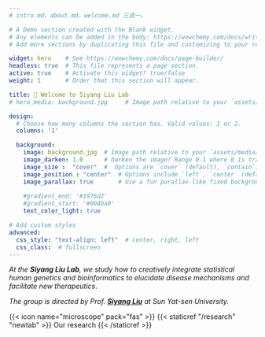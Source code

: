 ```yaml
---
# intro.md，about.md，welcome.md 三选一。

# A Demo section created with the Blank widget.
# Any elements can be added in the body: https://wowchemy.com/docs/writing-markdown-latex/
# Add more sections by duplicating this file and customizing to your requirements.

widget: hero    # See https://wowchemy.com/docs/page-builder/
headless: true  # This file represents a page section.
active: true    # Activate this widget? true/false
weight: 1       # Order that this section will appear.

title: 👋 Welcome to Siyang Liu Lab
# hero_media: background.jpg     # Image path relative to your `assets/media/` folder.

design:
  # Choose how many columns the section has. Valid values: 1 or 2.
  columns: '1'

  background:
    image: background.jpg  # Image path relative to your `assets/media/` folder.
    image_darken: 1.0      # Darken the image? Range 0-1 where 0 is transparent and 1 is opaque.
    image_size :  "cover"  #  Options are `cover` (default), `contain`, or `actual` size.
    image_position : "center"  # Options include `left`, `center` (default), or `right`.
    image_parallax: true       # Use a fun parallax-like fixed background effect? true/false
    
    #gradient_end: '#1976d2'
    #gradient_start: '#004ba0'
    text_color_light: true

# Add custom styles
advanced:
  css_style: "text-align: left"  # center, right, left
  css_class:  # fullscreen
---
```


<!-- ## *Creatively integrating statistical human genetics and bioinformatics to elucidate disease mechanisms and facilitate new therapeutics* -->

*At the **Siyang Liu Lab**, we study how to creatively integrate statistical human genetics and bioinformatics to elucidate disease mechanisms and facilitate new therapeutics*. 
<!-- with a particular interest in XXXX.  -->
*The group is directed by Prof. [**Siyang Liu**](/author/siyang-liu/) at Sun Yat-sen University.*

{{< icon name="microscope" pack="fas" >}} {{< staticref "/research" "newtab" >}} Our research {{< /staticref >}}

